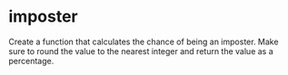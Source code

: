 # imposter
Create a function that calculates the chance of being an imposter. Make sure to round the value to the nearest integer and return the
value as a percentage.
